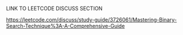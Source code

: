 LINK TO LEETCODE DISCUSS SECTION

https://leetcode.com/discuss/study-guide/3726061/Mastering-Binary-Search-Technique%3A-A-Comprehensive-Guide
